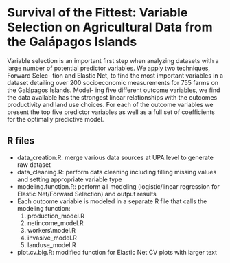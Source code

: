 # Survival of the Fittest: Variable Selection on Agricultural Data from the Galápagos Islands

Variable selection is an important first step when analyzing datasets with a large number of 
potential predictor variables. We apply two techniques, Forward Selec- tion and Elastic Net,
to find the most important variables in a dataset detailing over 200 socioeconomic measurements 
for 755 farms on the Galápagos Islands. Model- ing five different outcome variables, we find 
the data available has the strongest linear relationships with the outcomes productivity and 
land use choices. For each of the outcome variables we present the top five predictor variables
 as well as a full set of coefficients for the optimally predictive model.
 
 ## R files
 * data\_creation.R: merge various data sources at UPA level to generate raw dataset 
 * data\_cleaning.R: perform data cleaning including filling missing values and setting appropriate variable type
 * modeling.function.R: perform all modeling (logistic/linear regression for Elastic Net/Forward Selection)
	 and output results
 * Each outcome variable is modeled in a separate R file that calls the modeling function:
 	1. production\_model.R
 	2. netincome\_model.R
 	3. workers\model.R
 	4. invasive\_model.R
 	5. landuse\_model.R
 * plot.cv.big.R: modified function for Elastic Net CV plots with larger text